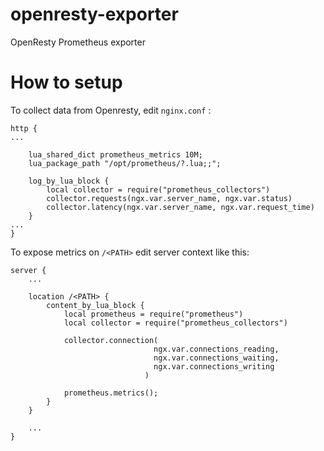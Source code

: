 # openresty-exporter
OpenResty Prometheus exporter

# How to setup

To collect data from Openresty, edit `nginx.conf` :

```
http {
...

    lua_shared_dict prometheus_metrics 10M;
    lua_package_path "/opt/prometheus/?.lua;;";

    log_by_lua_block {
        local collector = require("prometheus_collectors")
        collector.requests(ngx.var.server_name, ngx.var.status)
        collector.latency(ngx.var.server_name, ngx.var.request_time)
    }
...
}
```

To expose metrics on `/<PATH>` edit server context like this:

```
server {
    ...

    location /<PATH> {
        content_by_lua_block {
            local prometheus = require("prometheus")
            local collector = require("prometheus_collectors")

            collector.connection(
                                ngx.var.connections_reading,
                                ngx.var.connections_waiting,
                                ngx.var.connections_writing
                              )

            prometheus.metrics();
        }
    }

    ...
}
```
